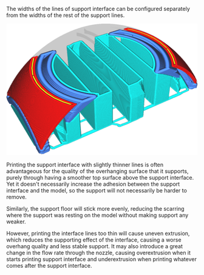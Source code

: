 The widths of the lines of support interface can be configured separately from the widths of the rest of the support lines.

![The support interface lines are wider than the rest of the support lines](images/support_roof_line_width.png)

Printing the support interface with slightly thinner lines is often advantageous for the quality of the overhanging surface that it supports, purely through having a smoother top surface above the support interface. Yet it doesn't necessarily increase the adhesion between the support interface and the model, so the support will not necessarily be harder to remove.

Similarly, the support floor will stick more evenly, reducing the scarring where the support was resting on the model without making support any weaker.

However, printing the interface lines too thin will cause uneven extrusion, which reduces the supporting effect of the interface, causing a worse overhang quality and less stable support. It may also introduce a great change in the flow rate through the nozzle, causing overextrusion when it starts printing support interface and underextrusion when printing whatever comes after the support interface.